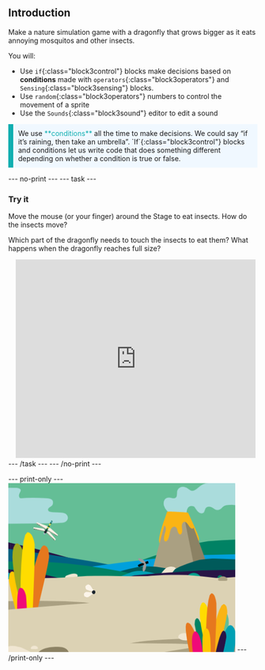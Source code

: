 ## Introduction

Make a nature simulation game with a dragonfly that grows bigger as it eats annoying mosquitos and other insects.

You will:
+ Use `if`{:class="block3control"} blocks make decisions based on **conditions** made with `operators`{:class="block3operators"} and `Sensing`{:class="block3sensing"} blocks.
+ Use `random`{:class="block3operators"} numbers to control the movement of a sprite
+ Use the `Sounds`{:class="block3sound"}  editor to edit a sound

<p style="border-left: solid; border-width:10px; border-color: #0faeb0; background-color: aliceblue; padding: 10px;">
We use <span style="color: #0faeb0">**conditions**</span> all the time to make decisions. We could say “if it’s raining, then take an umbrella”. `If`{:class="block3control"} blocks and conditions let us write code that does something different depending on whether a condition is true or false.</p>

--- no-print ---
--- task ---
### Try it
<div style="display: flex; flex-wrap: wrap">
<div style="flex-basis: 175px; flex-grow: 1">  
Move the mouse (or your finger) around the Stage to eat insects. How do the insects move?

Which part of the dragonfly needs to touch the insects to eat them? What happens when the dragonfly reaches full size?
</div>
<div class="scratch-preview" style="margin-left: 15px;">
  <iframe allowtransparency="true" width="485" height="402" src="https://scratch.mit.edu/projects/embed/521688740/?autostart=false" frameborder="0"></iframe>
</div>
</div>
--- /task ---
--- /no-print ---

--- print-only ---
![Completed project](images/showcase_static.png)
--- /print-only ---
